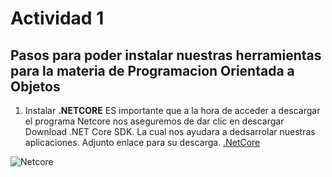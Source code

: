 # Actividad 1
## Pasos para poder instalar nuestras herramientas para la materia de Programacion Orientada a Objetos

1. Instalar **.NETCORE** ES importante que a la hora de acceder a descargar el programa Netcore nos aseguremos de dar clic en descargar Download .NET Core SDK. La cual nos ayudara a dedsarrolar nuestras aplicaciones.
Adjunto enlace para su descarga.
[.NetCore](https://dotnet.microsoft.com/download)



![Netcore](https://scontent.ftij3-1.fna.fbcdn.net/v/t1.15752-9/83285813_506064430096807_8330413044270104576_n.png?_nc_cat=103&_nc_ohc=KWX1bxVq-lwAX_Z46ye&_nc_ht=scontent.ftij3-1.fna&oh=631f56470b4d8ee98467be4c47c1f2fe&oe=5EC321E2)


